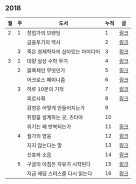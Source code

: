 ## 2018

| 월 | 주 | 도서 | 누적 | 글 |
|---|---|---|---|---|
| 2 | 1 | 창업가의 브랜딩 | 1 | [링크](./book_reviews/창업가의_브랜딩.md) |
|   |   | 금융투기의 역사 | 2 | [링크](./book_reviews/금융투기의_역사.md) |
|   | 3 | 죽은 경제학자의 살아있는 아이디어 | 3 | [링크](./book_reviews/죽은_경제학자의_살아있는_아이디어.md) |
| 3 | 1 | 대량 살상 수학 무기 | 4 | [링크](./book_reviews/대량_살상_수학_무기.md) |
|   | 2 | 블록체인 무엇인가 | 5 | [링크](./book_reviews/블록체인_무엇인가.md) |
|   |   | 어크로스 페미니즘 | 6 | [링크](./book_reviews/어크로스_페미니즘.md) |
|   | 3 | 하루 10분의 기적 | 7 | [링크](./book_reviews/하루_10분의_기적.md) |
|   |   | 피로사회 | 8 | [링크](./book_reviews/피로사회.md) |
|   |   | 감정은 어떻게 만들어지는가 | 9 | |
|   |   | 취향을 설계하는 곳, 츠타야 | 10 | |
|   |   | 위기는 왜 반복되는가 | 11 | [링크](./book_reviews/위기는_왜_반복되는가.md) |
|   | 4 | 월가의 영웅 | 12 | [링크](./book_reviews/월가의_영웅.md) |
|   |   | 지지 않는다는 말 | 13 | [링크](./book_reviews/지지_않는다는_말.md) |
|   |   | 신호와 소음 | 14 | [링크](./book_reviews/신호와_소음.md) |
|   | 5 | 구글의 아침은 자유가 시작된다 | 15 | [링크](./book_reviews/구글의_아침은_자유가_시작된다.md) |
|   |   | 지금 애덤 스미스를 다시 읽는다 | 16 | [링크](./book_reviews/애덤_스미스.md) |
